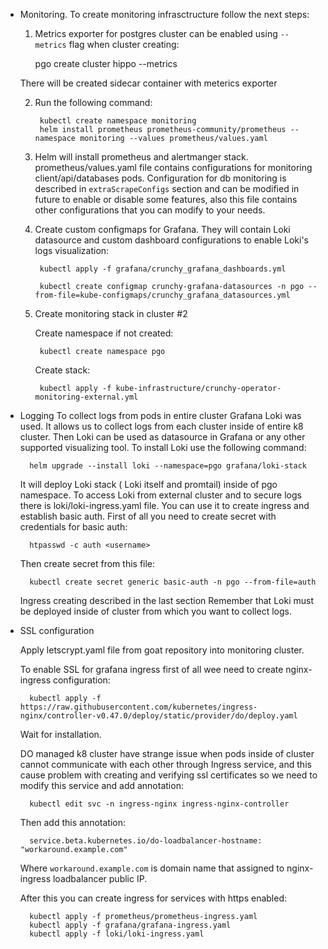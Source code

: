 * Monitoring.
    To create monitoring infrasctructure follow the next steps:
    1. Metrics exporter for postgres cluster can be enabled using `--metrics` flag when cluster creating:
    
        pgo create cluster hippo --metrics

    There will be created sidecar container with meterics exporter

    2. Run the following command:

            kubectl create namespace monitoring
            helm install prometheus prometheus-community/prometheus --namespace monitoring --values prometheus/values.yaml 

    3. Helm will install prometheus and alertmanger stack. prometheus/values.yaml file contains configurations for monitoring client/api/databases pods. Configuration for db monitoring is described in `extraScrapeConfigs` section and can be modified in future to enable or disable some features, also this file contains other configurations that you can modify to your needs.
    
    3. Create custom configmaps for Grafana. They will contain Loki datasource and custom dashboard configurations to enable Loki's logs visualization:

            kubectl apply -f grafana/crunchy_grafana_dashboards.yml

            kubectl create configmap crunchy-grafana-datasources -n pgo --from-file=kube-configmaps/crunchy_grafana_datasources.yml


    4. Create monitoring stack in cluster #2

        Create namespace if not created:
            
            kubectl create namespace pgo
        
        Create stack:

            kubectl apply -f kube-infrastructure/crunchy-operator-monitoring-external.yml


* Logging
    To collect logs from pods in entire cluster Grafana Loki was used. It allows us to collect logs from each cluster inside of entire k8 cluster. Then Loki can be used as datasource in Grafana or any other supported visualizing tool.
    To install Loki use the following command:

        helm upgrade --install loki --namespace=pgo grafana/loki-stack

    It will deploy Loki stack ( Loki itself and promtail) inside of pgo namespace.
    To access Loki from external cluster and to secure logs there is loki/loki-ingress.yaml file. You can use it to create ingress and establish basic auth.
    First of all you need to create secret with credentials for basic auth:

        htpasswd -c auth <username>
    Then create secret from this file:

        kubectl create secret generic basic-auth -n pgo --from-file=auth 

    Ingress creating described in the last section
    Remember that Loki must be deployed inside of cluster from which you want to collect logs.

* SSL configuration

    Apply letscrypt.yaml file from goat repository into monitoring cluster.

    To enable SSL for grafana ingress first of all wee need to create nginx-ingress configuration:

        kubectl apply -f https://raw.githubusercontent.com/kubernetes/ingress-nginx/controller-v0.47.0/deploy/static/provider/do/deploy.yaml

    Wait for installation.

    DO managed k8 cluster have strange issue when pods inside of cluster cannot communicate with each other through Ingress service, and this cause problem with creating and verifying ssl certificates so we need to modify this service and add annotation:

        kubectl edit svc -n ingress-nginx ingress-nginx-controller

    Then add this annotation:

        service.beta.kubernetes.io/do-loadbalancer-hostname: "workaround.example.com"

    Where `workaround.example.com` is domain name that assigned to nginx-ingress loadbalancer public IP.

    After this you can create ingress for services with https enabled:

        kubectl apply -f prometheus/prometheus-ingress.yaml
        kubectl apply -f grafana/grafana-ingress.yaml
        kubectl apply -f loki/loki-ingress.yaml






    




            
    



